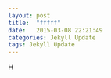 ```yaml
---
layout: post
title:  "fffff"
date:   2015-03-08 22:21:49
categories: Jekyll Update
tags: Jekyll Update
---
```

H